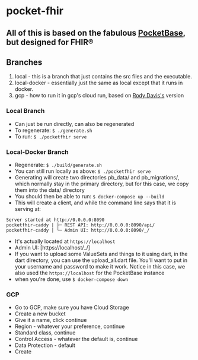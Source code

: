 # pocket-fhir

## All of this is based on the fabulous [PocketBase](https://pocketbase.io/), but designed for FHIR®

## Branches
1. local - this is a branch that just contains the src files and the executable.
2. local-docker - essentially just the same as local except that it runs in docker.
3. gcp - how to run it in gcp's cloud run, based on [Rody Davis's](https://rodydavis.com/posts/pocketbase-cloudrun) version


### Local Branch
- Can just be run directly, can also be regenerated
- To regenerate: ```$ ./generate.sh```
- To run: ```$ ./pocketfhir serve```

### Local-Docker Branch
- Regenerate: ```$ ./build/generate.sh```
- You can still run locally as above: ```$ ./pocketfhir serve```
- Generating will create two directories pb_data/ and pb_migrations/, which normally stay in the primary directory, but for this case, we copy them into the data/ directory
- You should then be able to run: ```$ docker-compose up --build```
- This will create a client, and while the command line says that it is serving at: 
```
Server started at http://0.0.0.0:8090
pocketfhir-caddy | ├─ REST API: http://0.0.0.0:8090/api/
pocketfhir-caddy | └─ Admin UI: http://0.0.0.0:8090/_/
```
- It's actually located at ```https://localhost```
- Admin UI: [https://localhost/_/]
- If you want to upload some ValueSets and things to it using dart, in the dart directory, you can use the upload_all.dart file. You'll want to put in your username and password to make it work. Notice in this case, we also used the ```https://localhost``` for the PocketBase instance
- when you're done, use ```$ docker-compose down```

### GCP
- Go to GCP, make sure you have Cloud Storage
- Create a new bucket
- Give it a name, click continue
- Region - whatever your preference, continue
- Standard class, continue
- Control Access - whatever the default is, continue
- Data Protection - default
- Create

